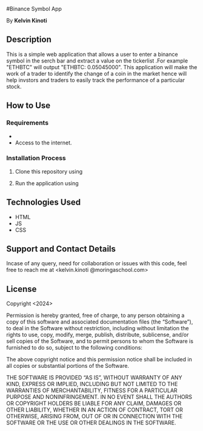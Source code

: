 #Binance Symbol App


By **Kelvin Kinoti**

## Description

This is a simple web application that allows a user to enter a binance symbol in the serch bar  and extract a value on the tickerlist .For example "ETHBTC" will output "ETHBTC: 0.05045000".
This application will make the work of a trader to identify the change of a coin in the market hence will help invstors and traders to easily track the performance of a particular stock. 

## How to Use

### Requirements

* 
* Access to the internet.

### Installation Process

1. Clone this repository using

5. Run the application using


## Technologies Used
* HTML
* JS
* CSS

## Support and Contact Details

Incase of any query, need for collaboration or issues with this code, feel free to reach me at
<kelvin.kinoti @moringaschool.com>

## License
Copyright <2024> <COPYRIGHT Kelvin>

Permission is hereby granted, free of charge, to any person obtaining a copy of this software and associated documentation files (the “Software”), to deal in the Software without restriction, including without limitation the rights to use, copy, modify, merge, publish, distribute, sublicense, and/or sell copies of the Software, and to permit persons to whom the Software is furnished to do so, subject to the following conditions:

The above copyright notice and this permission notice shall be included in all copies or substantial portions of the Software.

THE SOFTWARE IS PROVIDED “AS IS”, WITHOUT WARRANTY OF ANY KIND, EXPRESS OR IMPLIED, INCLUDING BUT NOT LIMITED TO THE WARRANTIES OF MERCHANTABILITY, FITNESS FOR A PARTICULAR PURPOSE AND NONINFRINGEMENT. IN NO EVENT SHALL THE AUTHORS OR COPYRIGHT HOLDERS BE LIABLE FOR ANY CLAIM, DAMAGES OR OTHER LIABILITY, WHETHER IN AN ACTION OF CONTRACT, TORT OR OTHERWISE, ARISING FROM, OUT OF OR IN CONNECTION WITH THE SOFTWARE OR THE USE OR OTHER DEALINGS IN THE SOFTWARE.
